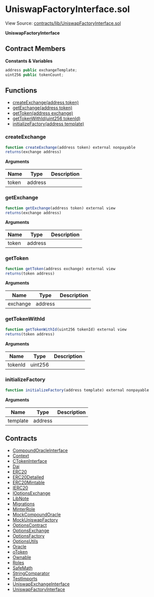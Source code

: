 # UniswapFactoryInterface.sol

View Source: [contracts/lib/UniswapFactoryInterface.sol](../contracts/lib/UniswapFactoryInterface.sol)

**UniswapFactoryInterface**

## Contract Members
**Constants & Variables**

```js
address public exchangeTemplate;
uint256 public tokenCount;

```

## Functions

- [createExchange(address token)](#createexchange)
- [getExchange(address token)](#getexchange)
- [getToken(address exchange)](#gettoken)
- [getTokenWithId(uint256 tokenId)](#gettokenwithid)
- [initializeFactory(address template)](#initializefactory)

### createExchange

```js
function createExchange(address token) external nonpayable
returns(exchange address)
```

**Arguments**

| Name        | Type           | Description  |
| ------------- |------------- | -----|
| token | address |  | 

### getExchange

```js
function getExchange(address token) external view
returns(exchange address)
```

**Arguments**

| Name        | Type           | Description  |
| ------------- |------------- | -----|
| token | address |  | 

### getToken

```js
function getToken(address exchange) external view
returns(token address)
```

**Arguments**

| Name        | Type           | Description  |
| ------------- |------------- | -----|
| exchange | address |  | 

### getTokenWithId

```js
function getTokenWithId(uint256 tokenId) external view
returns(token address)
```

**Arguments**

| Name        | Type           | Description  |
| ------------- |------------- | -----|
| tokenId | uint256 |  | 

### initializeFactory

```js
function initializeFactory(address template) external nonpayable
```

**Arguments**

| Name        | Type           | Description  |
| ------------- |------------- | -----|
| template | address |  | 

## Contracts

* [CompoundOracleInterface](CompoundOracleInterface.md)
* [Context](Context.md)
* [CTokenInterface](CTokenInterface.md)
* [Dai](Dai.md)
* [ERC20](ERC20.md)
* [ERC20Detailed](ERC20Detailed.md)
* [ERC20Mintable](ERC20Mintable.md)
* [IERC20](IERC20.md)
* [IOptionsExchange](IOptionsExchange.md)
* [LibNote](LibNote.md)
* [Migrations](Migrations.md)
* [MinterRole](MinterRole.md)
* [MockCompoundOracle](MockCompoundOracle.md)
* [MockUniswapFactory](MockUniswapFactory.md)
* [OptionsContract](OptionsContract.md)
* [OptionsExchange](OptionsExchange.md)
* [OptionsFactory](OptionsFactory.md)
* [OptionsUtils](OptionsUtils.md)
* [Oracle](Oracle.md)
* [oToken](oToken.md)
* [Ownable](Ownable.md)
* [Roles](Roles.md)
* [SafeMath](SafeMath.md)
* [StringComparator](StringComparator.md)
* [TestImports](TestImports.md)
* [UniswapExchangeInterface](UniswapExchangeInterface.md)
* [UniswapFactoryInterface](UniswapFactoryInterface.md)
